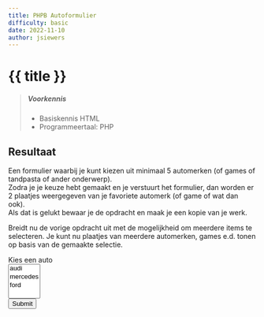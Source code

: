 ```yaml
---
title: PHPB Autoformulier
difficulty: basic
date: 2022-11-10
author: jsiewers
---
```



# {{ title }}

> ##### Voorkennis
> * Basiskennis HTML
> * Programmeertaal: PHP


## Resultaat
Een formulier waarbij je kunt kiezen uit minimaal 5 automerken (of games of tandpasta of ander onderwerp).  
Zodra je je keuze hebt gemaakt en je verstuurt het formulier, dan worden er 2 plaatjes weergegeven van je favoriete automerk (of game of wat dan ook).  
Als dat is gelukt bewaar je de opdracht en maak je een kopie van je werk.

Breidt nu de vorige opdracht uit met de mogelijkheid om meerdere items te selecteren. 
Je kunt nu plaatjes van meerdere automerken, games e.d. tonen op basis van de gemaakte selectie.

<div class="html">
    <form action="https://static.edutorial.nl/php/auto_choice.php" method="post">
        <label style="display:block;" for="auto">Kies een auto</label>
        <select name="auto[]" multiple>
            <option>audi</option>
            <option>mercedes</option>
            <option>ford</option>
        </select><br>
        <input type="submit">
    </form>
</div>